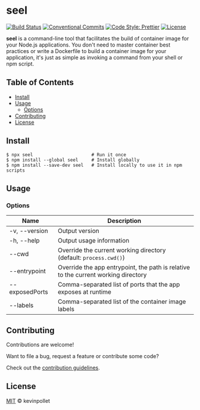 # seel <!-- omit in toc -->

[![Build Status](https://github.com/kevinpollet/seel/workflows/Build/badge.svg)](https://github.com/kevinpollet/seel/actions)
[![Conventional Commits](https://img.shields.io/badge/Conventional%20Commits-1.0.0-yellow.svg)](https://conventionalcommits.org)
[![Code Style: Prettier](https://img.shields.io/badge/code_style-prettier-ff69b4.svg)](https://github.com/prettier/prettier)
[![License](https://img.shields.io/badge/license-MIT-blue.svg)](./LICENSE.md)

**seel** is a command-line tool that facilitates the build of container image for your Node.js applications. You don't need to master container best practices or write a Dockerfile to build a container image for your application, it's just as simple as invoking a command from your shell or npm script.

## Table of Contents <!-- omit in toc -->

- [Install](#install)
- [Usage](#usage)
  - [Options](#options)
- [Contributing](#contributing)
- [License](#license)

## Install

```shell
$ npx seel                      # Run it once
$ npm install --global seel     # Install globally
$ npm install --save-dev seel   # Install locally to use it in npm scripts
```

## Usage

### Options

| Name                   | Description                                                                        |
| ---------------------- | ---------------------------------------------------------------------------------- |
| -v, --version          | Output version                                                                     |
| -h, --help             | Output usage information                                                           |
| --cwd <path>           | Override the current working directory (default: `process.cwd()`)                  |
| --entrypoint <path>    | Override the app entrypoint, the path is relative to the current working directory |
| --exposedPorts <ports> | Comma-separated list of ports that the app exposes at runtime                      |
| --labels <labels>      | Comma-separated list of the container image labels                                 |

## Contributing

Contributions are welcome!

Want to file a bug, request a feature or contribute some code?

Check out the [contribution guidelines](./CONTRIBUTING.md).

## License

[MIT](./LICENSE.md) © kevinpollet

